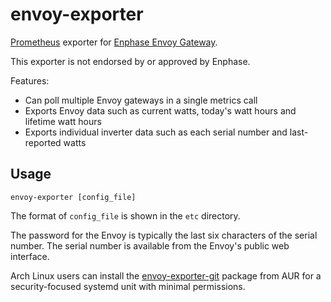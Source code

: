 # envoy-exporter
[Prometheus](https://prometheus.io) exporter for [Enphase Envoy Gateway](https://enphase.com/en-us/products-and-services/envoy).

This exporter is not endorsed by or approved by Enphase.

Features:

* Can poll multiple Envoy gateways in a single metrics call
* Exports Envoy data such as current watts, today's watt hours and lifetime watt hours
* Exports individual inverter data such as each serial number and last-reported watts

## Usage

```
envoy-exporter [config_file]
```

The format of `config_file` is shown in the `etc` directory.

The password for the Envoy is typically the last six characters of the serial
number. The serial number is available from the Envoy's public web interface.

Arch Linux users can install the
[envoy-exporter-git](https://aur.archlinux.org/packages/envoy-exporter-git/)
package from AUR for a security-focused systemd unit with minimal permissions.
